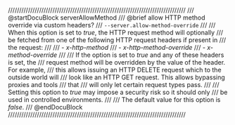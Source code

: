 ////////////////////////////////////////////////////////////////////////////////
/// @startDocuBlock serverAllowMethod
/// @brief allow HTTP method override via custom headers?
/// `--server.allow-method-override`
///
/// When this option is set to *true*, the HTTP request method will optionally
/// be fetched from one of the following HTTP request headers if present in
/// the request:
///
/// - *x-http-method*
/// - *x-http-method-override*
/// - *x-method-override*
///
/// If the option is set to *true* and any of these headers is set, the
/// request method will be overridden by the value of the header. For example,
/// this allows issuing an HTTP DELETE request which to the outside world will
/// look like an HTTP GET request. This allows bypassing proxies and tools
/// that
/// will only let certain request types pass.
///
/// Setting this option to *true* may impose a security risk so it should only
/// be used in controlled environments.
///
/// The default value for this option is *false*.
/// @endDocuBlock
////////////////////////////////////////////////////////////////////////////////